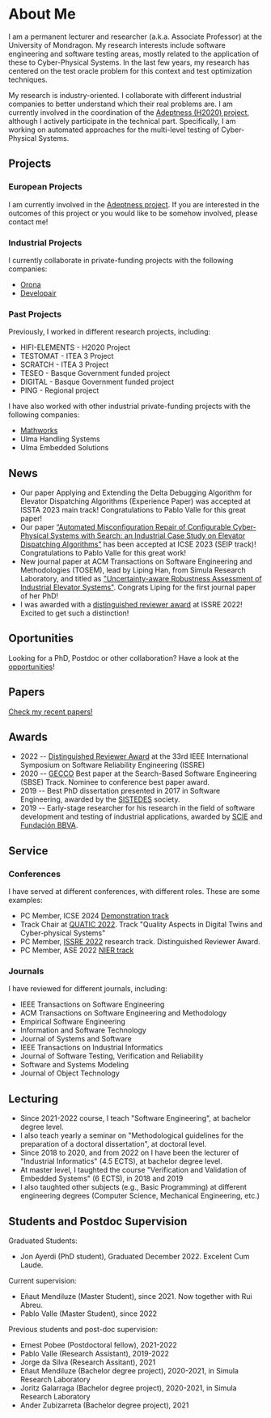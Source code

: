 # About Me

I am a permanent lecturer and researcher (a.k.a. Associate Professor) at the University of Mondragon. My research interests include software engineering and software testing areas, mostly related to the application of these to Cyber-Physical Systems. In the last few years, my research has centered on the test oracle problem for this context and test optimization techniques.

My research is industry-oriented. I collaborate with different industrial companies to better understand which their real problems are. I am currently involved in the coordination of the [Adeptness (H2020) project](https://www.adeptness.eu/), although I actively participate in the technical part. Specifically, I am working on automated approaches for the multi-level testing of Cyber-Physical Systems.

## Projects

### European Projects

I am currently involved in the [Adeptness project](https://www.adeptness.eu/). If you are interested in the outcomes of this project or you would like to be somehow involved, please contact me!

### Industrial Projects

I currently collaborate in private-funding projects with the following companies:
* [Orona](https://www.orona.co.uk/en-gb)
* [Developair](https://www.developair.tech/es/)


### Past Projects

Previously, I worked in different research projects, including:
* HIFI-ELEMENTS - H2020 Project
* TESTOMAT - ITEA 3 Project
* SCRATCH - ITEA 3 Project
* TESEO - Basque Government funded project
* DIGITAL - Basque Government funded project
* PING - Regional project

I have also worked with other industrial private-funding projects with the following companies:
* [Mathworks](https://mathworks.com/)
* Ulma Handling Systems
* Ulma Embedded Solutions



## News 

* Our paper Applying and Extending the Delta Debugging Algorithm for Elevator Dispatching Algorithms (Experience Paper) was accepted at ISSTA 2023 main track! Congratulations to Pablo Valle for this great paper!
* Our paper [“Automated Misconfiguration Repair of Configurable Cyber-Physical Systems with Search: an Industrial Case Study on Elevator Dispatching Algorithms”](https://arxiv.org/pdf/2301.01487.pdf) has been accepted at ICSE 2023 (SEIP track)! Congratulations to Pablo Valle for this great work!  
* New journal paper at ACM Transactions on Software Engineering and Methodologies (TOSEM), lead by Liping Han, from Simula Research Laboratory, and titled as ["Uncertainty-aware Robustness Assessment of Industrial Elevator Systems"](https://adeptness.eu/wp-content/uploads/2022/11/TOSEM_Camera_Ready.pdf). Congrats Liping for the first journal paper of her PhD!
* I was awarded with a [distinguished reviewer award](https://issre2022.github.io/research_reviewers.html) at ISSRE 2022! Excited to get such a distinction!


## Oportunities

Looking for a PhD, Postdoc or other collaboration? Have a look at the [opportunities](opportunities.html)!

## Papers

[Check my recent papers!](papers.html)

## Awards

* 2022 -- [Distinguished Reviewer Award](https://issre2022.github.io/research_reviewers.html) at the 33rd IEEE International Symposium on Software Reliability Engineering (ISSRE)
* 2020 -- [GECCO](https://gecco-2020.sigevo.org/index.html/HomePage) Best paper at the Search-Based Software Engineering (SBSE) Track. Nominee to conference best paper award.
* 2019 -- Best PhD dissertation presented in 2017 in Software Engineering, awarded by the [SISTEDES](https://www.sistedes.es/) society.
* 2019 -- Early-stage researcher for his research in the field of software development and testing of industrial applications, awarded by [SCIE](https://www.scie.es) and [Fundación BBVA](https://www.fbbva.es/).

## Service

### Conferences

I have served at different conferences, with different roles. These are some examples:

* PC Member, ICSE 2024 [Demonstration track](https://conf.researchr.org/track/icse-2024/icse-2024-demonstrations)
* Track Chair at [QUATIC  2022](https://2022.quatic.org/thematic-tracks/Cyber-physical-Systems). Track "Quality Aspects in Digital Twins and Cyber-physical Systems"
* PC Member, [ISSRE 2022](https://issre2022.github.io/) research track. Distinguished Reviewer Award.
* PC Member, ASE 2022 [NIER track](https://conf.researchr.org/track/ase-2022/ase-2022-nier-track)


### Journals

I have reviewed for different journals, including:

* IEEE Transactions on Software Engineering
* ACM Transactions on Software Engineering and Methodology
* Empirical Software Engineering
* Information and Software Technology
* Journal of Systems and Software
* IEEE Transactions on Industrial Informatics
* Journal of Software Testing, Verification and Reliability
* Software and Systems Modeling
* Journal of Object Technology


## Lecturing

* Since 2021-2022 course, I teach "Software Engineering", at bachelor degree level.
* I also teach yearly a seminar on "Methodological guidelines for the preparation of a doctoral dissertation", at doctoral level.
* Since 2018 to 2020, and from 2022 on I have been the lecturer of "Industrial Informatics" (4.5 ECTS), at bachelor degree level.
* At master level, I taughted the course "Verification and Validation of Embedded Systems" (6 ECTS), in 2018 and 2019 
* I also taughted other subjects (e.g., Basic Programming) at different engineering degrees (Computer Science, Mechanical Engineering, etc.)

## Students and Postdoc Supervision

Graduated Students:
* Jon Ayerdi (PhD student), Graduated December 2022. Excelent Cum Laude.

Current supervision:
* Eñaut Mendiluze (Master Student), since 2021. Now together with Rui Abreu.
* Pablo Valle (Master Student), since 2022

Previous students and post-doc supervision:
* Ernest Pobee (Postdoctoral fellow), 2021-2022
* Pablo Valle (Research Assistant), 2019-2022
* Jorge da Silva (Research Assitant), 2021
* Eñaut Mendiluze (Bachelor degree project), 2020-2021, in Simula Research Laboratory
* Joritz Galarraga (Bachelor degree project), 2020-2021, in Simula Research Laboratory
* Ander Zubizarreta (Bachelor degree project), 2021







